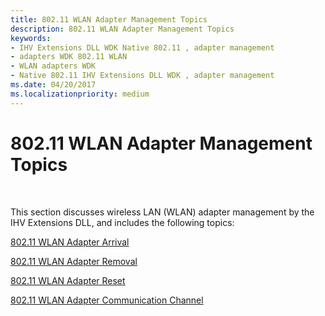 ```yaml
---
title: 802.11 WLAN Adapter Management Topics
description: 802.11 WLAN Adapter Management Topics
keywords:
- IHV Extensions DLL WDK Native 802.11 , adapter management
- adapters WDK 802.11 WLAN
- WLAN adapters WDK
- Native 802.11 IHV Extensions DLL WDK , adapter management
ms.date: 04/20/2017
ms.localizationpriority: medium
---
```


# 802.11 WLAN Adapter Management Topics




 

This section discusses wireless LAN (WLAN) adapter management by the IHV Extensions DLL, and includes the following topics:

[802.11 WLAN Adapter Arrival](802-11-wlan-adapter-arrival.md)

[802.11 WLAN Adapter Removal](802-11-wlan-adapter-removal.md)

[802.11 WLAN Adapter Reset](802-11-wlan-adapter-reset.md)

[802.11 WLAN Adapter Communication Channel](802-11-wlan-adapter-communication-channel.md)

 

 





